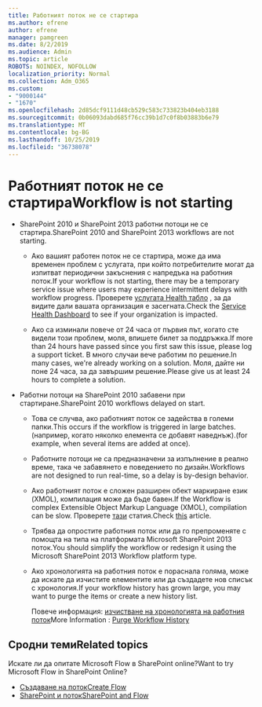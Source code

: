 ```yaml
---
title: Работният поток не се стартира
ms.author: efrene
author: efrene
manager: pamgreen
ms.date: 8/2/2019
ms.audience: Admin
ms.topic: article
ROBOTS: NOINDEX, NOFOLLOW
localization_priority: Normal
ms.collection: Adm_O365
ms.custom:
- "9000144"
- "1670"
ms.openlocfilehash: 2d85dcf9111d48cb529c583c733823b404eb3188
ms.sourcegitcommit: 0b06093dabd685f76cc39b1d7c0f8b03883b6e79
ms.translationtype: MT
ms.contentlocale: bg-BG
ms.lasthandoff: 10/25/2019
ms.locfileid: "36738078"
---
```

# <a name="workflow-is-not-starting"></a><span data-ttu-id="e1cad-102">Работният поток не се стартира</span><span class="sxs-lookup"><span data-stu-id="e1cad-102">Workflow is not starting</span></span>

- <span data-ttu-id="e1cad-103">SharePoint 2010 и SharePoint 2013 работни потоци не се стартира.</span><span class="sxs-lookup"><span data-stu-id="e1cad-103">SharePoint 2010 and SharePoint 2013 workflows are not starting.</span></span>

    - <span data-ttu-id="e1cad-104">Ако вашият работен поток не се стартира, може да има временен проблем с услугата, при който потребителите могат да изпитват периодични закъснения с напредъка на работния поток.</span><span class="sxs-lookup"><span data-stu-id="e1cad-104">If your workflow is not starting, there may be a temporary service issue where users may experience intermittent delays with workflow progress.</span></span> <span data-ttu-id="e1cad-105">Проверете [услугата Health табло](https:/admin.microsoft.com/AdminPortal/Home#/servicehealth) , за да видите дали вашата организация е засегната.</span><span class="sxs-lookup"><span data-stu-id="e1cad-105">Check the [Service Health Dashboard](https:/admin.microsoft.com/AdminPortal/Home#/servicehealth) to see if your organization is impacted.</span></span>

    - <span data-ttu-id="e1cad-106">Ако са изминали повече от 24 часа от първия път, когато сте видели този проблем, моля, впишете билет за поддръжка.</span><span class="sxs-lookup"><span data-stu-id="e1cad-106">If more than 24 hours have passed since you first saw this issue, please log a support ticket.</span></span> <span data-ttu-id="e1cad-107">В много случаи вече работим по решение.</span><span class="sxs-lookup"><span data-stu-id="e1cad-107">In many cases, we're already working on a solution.</span></span> <span data-ttu-id="e1cad-108">Моля, дайте ни поне 24 часа, за да завършим решение.</span><span class="sxs-lookup"><span data-stu-id="e1cad-108">Please give us at least 24 hours to complete a solution.</span></span>

- <span data-ttu-id="e1cad-109">Работни потоци на SharePoint 2010 забавени при стартиране.</span><span class="sxs-lookup"><span data-stu-id="e1cad-109">SharePoint 2010 workflows delayed on start.</span></span>

    - <span data-ttu-id="e1cad-110">Това се случва, ако работният поток се задейства в големи папки.</span><span class="sxs-lookup"><span data-stu-id="e1cad-110">This occurs if the workflow is triggered in large batches.</span></span> <span data-ttu-id="e1cad-111">(например, когато няколко елемента се добавят наведнъж).</span><span class="sxs-lookup"><span data-stu-id="e1cad-111">(for example, when several items are added at once).</span></span>

    - <span data-ttu-id="e1cad-112">Работните потоци не са предназначени за изпълнение в реално време, така че забавянето е поведението по дизайн.</span><span class="sxs-lookup"><span data-stu-id="e1cad-112">Workflows are not designed to run real-time, so a delay is by-design behavior.</span></span>

   -  <span data-ttu-id="e1cad-113">Ако работният поток е сложен разширен обект маркиране език (XMOL), компилация може да бъде бавен.</span><span class="sxs-lookup"><span data-stu-id="e1cad-113">If the Workflow is complex Extensible Object Markup Language (XMOL), compilation can be slow.</span></span> <span data-ttu-id="e1cad-114">Проверете [тази](https://support.microsoft.com//kb/3043697) статия.</span><span class="sxs-lookup"><span data-stu-id="e1cad-114">Check [this](https://support.microsoft.com//kb/3043697) article.</span></span>

    - <span data-ttu-id="e1cad-115">Трябва да опростите работния поток или да го препроменяте с помощта на типа на платформата Microsoft SharePoint 2013 поток.</span><span class="sxs-lookup"><span data-stu-id="e1cad-115">You should simplify the workflow or redesign it using the Microsoft SharePoint 2013 Workflow platform type.</span></span>

    - <span data-ttu-id="e1cad-116">Ако хронологията на работния поток е пораснала голяма, може да искате да изчистите елементите или да създадете нов списък с хронология.</span><span class="sxs-lookup"><span data-stu-id="e1cad-116">If your workflow history has grown large, you may want to purge the items or create a new history list.</span></span>

        <span data-ttu-id="e1cad-117">Повече информация: [изчистване на хронологията на работния поток](https://blogs.technet.microsoft.com/marj/2015/08/07/sharepoint-2010-workflows-best-practice-purge-workflow-history-list-items/)</span><span class="sxs-lookup"><span data-stu-id="e1cad-117">More Information : [Purge Workflow History](https://blogs.technet.microsoft.com/marj/2015/08/07/sharepoint-2010-workflows-best-practice-purge-workflow-history-list-items/)</span></span>


## <a name="related-topics"></a><span data-ttu-id="e1cad-118">Сродни теми</span><span class="sxs-lookup"><span data-stu-id="e1cad-118">Related topics</span></span>
<span data-ttu-id="e1cad-119">Искате ли да опитате Microsoft Flow в SharePoint online?</span><span class="sxs-lookup"><span data-stu-id="e1cad-119">Want to try Microsoft Flow in SharePoint Online?</span></span>
- [<span data-ttu-id="e1cad-120">Създаване на поток</span><span class="sxs-lookup"><span data-stu-id="e1cad-120">Create Flow</span></span>](https://support.office.com/article/Create-a-flow-for-a-list-or-library-in-SharePoint-Online-or-OneDrive-for-Business-a9c3e03b-0654-46af-a254-20252e580d01) 
- [<span data-ttu-id="e1cad-121">SharePoint и поток</span><span class="sxs-lookup"><span data-stu-id="e1cad-121">SharePoint and Flow</span></span>](https://flow.microsoft.com/blog/sharepoint-and-flow/) 


